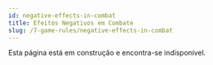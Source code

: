 ```yaml
---
id: negative-effects-in-combat
title: Efeitos Negativos em Combate
slug: /7-game-rules/negative-effects-in-combat
---
```


Esta página está em construção e encontra-se indisponível.
